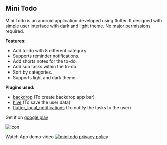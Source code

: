 ## Mini Todo

Mini Todo is an android application developed using flutter. It designed with simple user interface with dark and light theme. No major permissions required. 


**Features:**
- Add to-do with 8 different category.
- Supports reminder notifications.
- Add shorts notes for the to-do.
- Add sub tasks within the to-do.
- Sort by categories.
- Supports light and dark theme.

**Plugins used:**
- [backdrop](https://pub.dev/packages/backdrop) (To create backdrop app bar)
- [hive](https://pub.dev/packages/hive) (To save the user data)
- [flutter_local_notifications](https://pub.dev/packages/flutter_local_notifications) (To notify the tasks to the user)


Get it on  [google play](https://play.google.com/store/apps/details?id=com.emptybox.minitodo)

![icon](https://play-lh.googleusercontent.com/KOeCXxZeh3cmsWDLlptkjp9iOxz3bevlGf7sz7W1cxEuPGluTE1ZbuLXY5AMQGS6lBRM=s50)

Watch App demo video
[![minitodo](https://img.youtube.com/vi/Eo6gu8itGzc/0.jpg)](https://www.youtube.com/watch?v=Eo6gu8itGzc)
[privacy policy](https://vel-jack.github.io/nothingbox/policy/minitodo)
